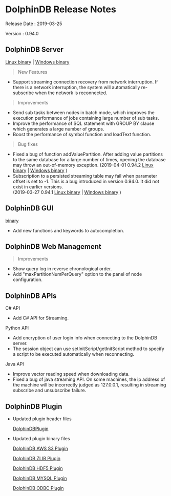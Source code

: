 # DolphinDB Release Notes

Release Date : 2019-03-25

Version : 0.94.0

## DolphinDB Server
[Linux binary](http://www.dolphindb.com/downloads/DolphinDB_Linux_V0.94.0.zip) | [Windows binary](http://www.dolphindb.com/downloads/DolphinDB_Win_V0.94.0.zip)

> New Features

* Support streaming connection recovery from network interruption. If there is a network interruption, the system will automatically re-subscribe when the network is reconnected.

> Improvements

* Send sub tasks between nodes in batch mode, which improves the execution performance of jobs containing large number of sub tasks.
* Improve the performance of SQL statement with GROUP BY clause which generates a large number of groups.
* Boost the performance of symbol function and loadText function.

> Bug fixes

* Fixed a bug of function addValuePartition. After adding value partitions to the same database for a large number of times, opening the database may throw an out-of-memory exception.
  (2019-04-01 0.94.2 [Linux binary](http://www.dolphindb.com/downloads/DolphinDB_Linux_V0.94.2.zip) | [Windows binary](http://www.dolphindb.com/downloads/DolphinDB_Win_V0.94.2.zip) ) 
* Subscription to a persisted streaming table may fail when parameter offset is set to -1. This is a bug introduced in version 0.94.0. It did not exist in earlier versions.  
(2019-03-27 0.94.1
[Linux binary](http://www.dolphindb.com/downloads/DolphinDB_Linux_V0.94.1.zip) | [Windows binary](http://www.dolphindb.com/downloads/DolphinDB_Win_V0.94.1.zip) )
## DolphinDB GUI
[binary](http://www.dolphindb.com/downloads/DolphinDB_GUI_V0.94.zip)

*  Add new functions and keywords to autocompletion.
  

## DolphinDB Web Management

> Improvements

* Show query log in reverse chronological order.
* Add "maxPartitionNumPerQuery" option to the panel of node configuration.

## DolphinDB APIs

C# API

* Add C# API for Streaming.

Python API

* Add encryption of user login info when connecting to the DolphinDB server.
* The session object can use setInitScript/getInitScript method to specify a script to be executed automatically when reconnecting.

Java API

* Improve vector reading speed when downloading data.
* Fixed a bug of java streaming API. On some machines, the ip address of the machine will be incorrectly judged as 127.0.0.1, resulting in streaming subscribe and unsubscribe failure.


## DolphinDB Plugin

* Updated plugin header files
  
    [DolphinDBPlugin](https://github.com/dolphindb/release/raw/master/0.94/DolphinDB_Plugin_V0.94.0_src.zip)

* Updated plugin binary files

    [DolphinDB AWS S3 Plugin](http://www.dolphindb.com/downloads/AWSS3_V0.94.0.zip)

    [DolphinDB ZLIB Plugin](http://www.dolphindb.com/downloads/ZLIB_V0.94.0.zip)

    [DolphinDB HDF5 Plugin](http://www.dolphindb.com/downloads/HDF5_V0.94.0.zip)

    [DolphinDB MYSQL Plugin](http://www.dolphindb.com/downloads/MYSQL_V0.94.0.zip)

    [DolphinDB ODBC Plugin](http://www.dolphindb.com/downloads/ODBC_V0.94.0.zip)

